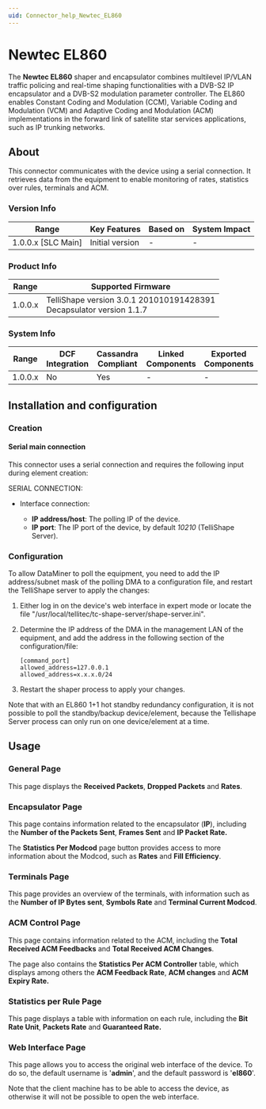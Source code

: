 ```yaml
---
uid: Connector_help_Newtec_EL860
---
```


# Newtec EL860

The **Newtec EL860** shaper and encapsulator combines multilevel IP/VLAN traffic policing and real-time shaping functionalities with a DVB-S2 IP encapsulator and a DVB-S2 modulation parameter controller. The EL860 enables Constant Coding and Modulation (CCM), Variable Coding and Modulation (VCM) and Adaptive Coding and Modulation (ACM) implementations in the forward link of satellite star services applications, such as IP trunking networks.

## About

This connector communicates with the device using a serial connection. It retrieves data from the equipment to enable monitoring of rates, statistics over rules, terminals and ACM.

### Version Info

| Range                | Key Features     | Based on     | System Impact     |
|----------------------|------------------|--------------|-------------------|
| 1.0.0.x [SLC Main]   | Initial version  | -            | -                 |

### Product Info

| Range   | Supported Firmware                                                     |
|---------|------------------------------------------------------------------------|
| 1.0.0.x | TelliShape version 3.0.1 201010191428391<br>Decapsulator version 1.1.7 |

### System Info

| Range     | DCF Integration     | Cassandra Compliant     | Linked Components     | Exported Components     |
|-----------|---------------------|-------------------------|-----------------------|-------------------------|
| 1.0.0.x   | No                  | Yes                     | -                     | -                       |

## Installation and configuration

### Creation

#### Serial main connection

This connector uses a serial connection and requires the following input during element creation:

SERIAL CONNECTION:

- Interface connection:

  - **IP address/host**: The polling IP of the device.
  - **IP port**: The IP port of the device, by default *10210* (TelliShape Server).

### Configuration

To allow DataMiner to poll the equipment, you need to add the IP address/subnet mask of the polling DMA to a configuration file, and restart the TelliShape server to apply the changes:

1. Either log in on the device's web interface in expert mode or locate the file "/usr/local/tellitec/tc-shape-server/shape-server.ini".

1. Determine the IP address of the DMA in the management LAN of the equipment, and add the address in the following section of the configuration/file:

   ```
   [command_port]
   allowed_address=127.0.0.1
   allowed_address=x.x.x.0/24
   ```

1. Restart the shaper process to apply your changes.

Note that with an EL860 1+1 hot standby redundancy configuration, it is not possible to poll the standby/backup device/element, because the Tellishape Server process can only run on one device/element at a time.

## Usage

### General Page

This page displays the **Received Packets**, **Dropped Packets** and **Rates**.

### Encapsulator Page

This page contains information related to the encapsulator (**IP**), including the **Number of the Packets Sent**, **Frames Sent** and **IP Packet Rate.**

The **Statistics Per Modcod** page button provides access to more information about the Modcod, such as **Rates** and **Fill Efficiency**.

### Terminals Page

This page provides an overview of the terminals, with information such as the **Number of IP Bytes sent**, **Symbols Rate** and **Terminal Current Modcod**.

### ACM Control Page

This page contains information related to the ACM, including the **Total Received ACM Feedbacks** and **Total Received ACM Changes**.

The page also contains the **Statistics Per ACM Controller** table, which displays among others the **ACM Feedback Rate**, **ACM changes** and **ACM Expiry Rate.**

### Statistics per Rule Page

This page displays a table with information on each rule, including the **Bit Rate Unit**, **Packets Rate** and **Guaranteed Rate.**

### Web Interface Page

This page allows you to access the original web interface of the device. To do so, the default username is '**admin**', and the default password is '**el860**'.

Note that the client machine has to be able to access the device, as otherwise it will not be possible to open the web interface.

